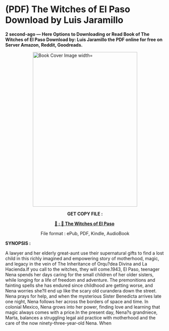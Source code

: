 # (PDF) The Witches of El Paso Download by Luis Jaramillo

<p><strong>2 second-ago &mdash; Here Options to Downloading or Read Book of The Witches of El Paso Download by: Luis Jaramillo the PDF online for free on Server Amazon, Reddit, Goodreads.</strong></p><p><a href="https://us.ebookarea.xyz/?book=207294178-the-witches-of-el-paso"><img style="display: block; margin-left: auto; margin-right: auto;" src="https://i.gr-assets.com/images/S/compressed.photo.goodreads.com/books/1712703000l/207294178.jpg" alt="Book Cover Image width=" width="330" height="488" /></a></p><p style="text-align: center;"><strong>GET COPY FILE :</strong></p><p style="text-align: center;"><strong><a href="https://us.ebookarea.xyz/?book=207294178-the-witches-of-el-paso" target="_blank" rel="noopener">📢 : 🔗 The Witches of El Paso</a>&nbsp;</strong></p><p style="text-align: center;">File format : ePub, PDF, Kindle, AudioBook</p><p><strong>SYNOPSIS :</strong></p><p>A lawyer and her elderly great-aunt use their supernatural gifts to find a lost child in this richly imagined and empowering story of motherhood, magic, and legacy in the vein of The Inheritance of Orqu?dea Divina and La Hacienda.If you call to the witches, they will come.1943, El Paso, teenager Nena spends her days caring for the small children of her older sisters, while longing for a life of freedom and adventure. The premonitions and fainting spells she has endured since childhood are getting worse, and Nena worries she?ll end up like the scary old curandera down the street. Nena prays for help, and when the mysterious Sister Benedicta arrives late one night, Nena follows her across the borders of space and time. In colonial Mexico, Nena grows into her power, finding love and learning that magic always comes with a price.In the present day, Nena?s grandniece, Marta, balances a struggling legal aid practice with motherhood and the care of the now ninety-three-year-old Nena. When </p>

